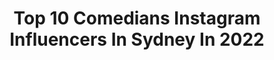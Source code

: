 ---
title: Top 10 Comedians Instagram Influencers In Sydney In 2022
description: >-
  Find top comedians Instagram influencers in Sydney in 2022. Most popular hashtags: #sydney #comedian #lockdown.
platform: Instagram
hits: 4
text_top: See the best Instagram accounts on inBeat.
text_bottom: inBeat has 4 Instagram influencers like this in Sydney, Australia for you to collaborate.
profiles:
  - username: "supanovaexpo"
    fullname: >-
      Supanova Comic Con & Gaming 💥
    bio: >-
      It's comic con, down under! #Supanova Next Stop 🚀 Sydney & Perth #Sydnova #Perthnova
    location: "Australia"
    followers: 44070
    engagement: 214
    commentsToLikes: 0.024894
    id: ck0tyncg1ndnt0i192iloqpnv
    verified: false
    hashtags: "#supanova, #perth, #marvel, #voiceactor"
  - username: "aarizsaiyed"
    fullname: >-
      Aariz
    bio: >-
      Music, Comedy aur Film making pasand hai, so teeno ko mix karta hoon 👇🏻All my short comedy videos are here #gyaandude Lockdown special song KYA KARE👇🏻
    location: "Australia"
    followers: 16190
    engagement: 621
    commentsToLikes: 0.031345
    id: ck5pwjctgn37w0i11mo0ti4t6
    verified: false
    hashtags: "#puranaaariz, #hindi, #funny, #comedyvideos"
  - username: "eddiejowilliams"
    fullname: >-
      Eddie Williams
    bio: >-
      SINGING STRONGMAN 🏆 2 x Australia’s Strongest Man 17,18 🏆 SH STRONGEST MAN ✝️ SAVED @kindafitkindafat_apparel Get 10% off use my code: CHUBZ
    location: "Australia"
    followers: 51738
    engagement: 164
    commentsToLikes: 0.018543
    id: ck135pai02k1s0i197qafhsmy
    verified: false
    hashtags: "#kfkf, #johnnybigg, #kindafitkindafat, #fitnessaddict"
  - username: "theageaustralia"
    fullname: >-
      The Age
    bio: >-
      Giving Melburnians the bigger picture 📸 🇦🇺 🚃 ☀️ ☔️🗞 Tag us: #theage Facebook: @TheAgeAustralia Twitter: @TheAge Subscribe: subscribe.theage.com.au
    location: "Australia"
    followers: 69050
    engagement: 63
    commentsToLikes: 0.044657
    id: ck5c1871jumzh0i11qfa09aet
    verified: true
    hashtags: "#isolation, #podcaster, #throwbackthursday, #pod"
  - username: "georgia_productions"
    fullname: >-
      G E O R G I A
    bio: >-
      21, Aussie 🇦🇺, Self proclaimed “Comedian”
    location: "Australia"
    followers: 297995
    engagement: 1401
    commentsToLikes: 0.006931
    id: ck0vwprw5uzfi0i19s45ave2r
    verified: true
    hashtags: "#shotforpandora, #somethingaboutyou, #ad, #frommetoyou"
  - username: "merrickwatts"
    fullname: >-
      Merrick Watts
    bio: >-
      Comedian Head Clown @grapesofmirth Loves Comedy, Wine and People. WSET 3
    location: "Australia"
    followers: 23470
    engagement: 323
    commentsToLikes: 0.055123
    id: ck0w3q8jsupml0i19dyskis5w
    verified: false
    hashtags: "#thewinewarrior, #sasaustralia, #seemezdie, #commitmenttobraindamage"
  - username: "nikkiosborneofficial"
    fullname: >-
      Nikki Osborne
    bio: >-
      Comedian. Writer. Adequate mother. Host of Just For Laughs-Ch10. Bush Barbie. Bird on the Tele. Scotch enthusiast. Drunk Historian. Jungle evictee.
    location: "Australia"
    followers: 39273
    engagement: 216
    commentsToLikes: 0.055057
    id: ck5cl1n60y2i10i11u15hjj31
    verified: false
    hashtags: "#swoopytime, #magpie, #swoop, #boomerbread"
  - username: "jimeoinmckeown"
    fullname: >-
      Jimeoin Mckeown
    bio: >-
      Irish / Australian comedian on tour near you soon! www.jimeoin.com
    location: "Australia"
    followers: 23401
    engagement: 192
    commentsToLikes: 0.059361
    id: ckaorztvqpid00i78ie95k57y
    verified: false
    hashtags: ""
  - username: "belltowertimes"
    fullname: >-
      The Bell Tower Times
    bio: >-
      Writer. Comedian. Public figure. Entrepreneur. #blessed
    location: "Australia"
    followers: 105530
    engagement: 465
    commentsToLikes: 0.042237
    id: ck8sxcj5vgw740j7849fcbqfv
    verified: false
    hashtags: "#smh"
  - username: "bella_midnightbella"
    fullname: >-
      Bella Mokaraka
    bio: >-
      Hype Girl - Comedian - Commentator - Maori - Boss
    location: "Australia"
    followers: 11325
    engagement: 215
    commentsToLikes: 0.053852
    id: ck6u31k8bv5gy0j71l2qiftw6
    verified: false
    hashtags: "#girlsonlycunts"
---